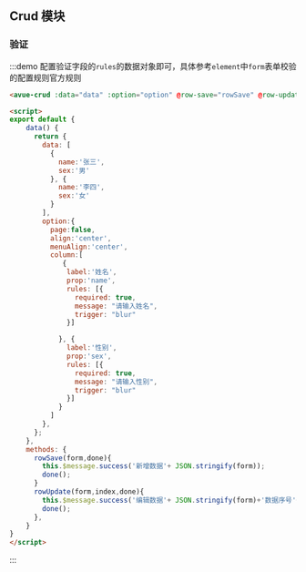 <script>
export default {
    data() {
      return {
        data: [
          {
            name:'张三',
            sex:'男'
          }, {
            name:'李四',
            sex:'女'
          }
        ],
        option:{
          page:false,
          align:'center',
          menuAlign:'center',
          column:[
             {
              label:'姓名',
              prop:'name',
              rules: [{
                required: true,
                message: "请输入姓名",
                trigger: "blur"
              }]

            }, {
              label:'性别',
              prop:'sex',
              rules: [{
                required: true,
                message: "请输入性别",
                trigger: "blur"
              }]
            }
          ]
        },
      };
    },
    methods: {
      rowSave(form,done){
        this.$message.success('新增数据'+ JSON.stringify(form));
        done();
      },
      rowUpdate(form,index,done){
        this.$message.success('编辑数据'+ JSON.stringify(form)+'数据序号'+index);
        done();
      },
    }
}
</script>

<style>

</style>

## Crud 模块



### 验证

:::demo  配置验证字段的`rules`的数据对象即可，具体参考`element`中`form`表单校验的配置规则官方规则
```html
<avue-crud :data="data" :option="option" @row-save="rowSave" @row-update="rowUpdate"></avue-crud>

<script>
export default {
    data() {
      return {
        data: [
          {
            name:'张三',
            sex:'男'
          }, {
            name:'李四',
            sex:'女'
          }
        ],
        option:{
          page:false,
          align:'center',
          menuAlign:'center',
          column:[
             {
              label:'姓名',
              prop:'name',
              rules: [{
                required: true,
                message: "请输入姓名",
                trigger: "blur"
              }]

            }, {
              label:'性别',
              prop:'sex',
              rules: [{
                required: true,
                message: "请输入性别",
                trigger: "blur"
              }]
            }
          ]
        },
      };
    },
    methods: {
      rowSave(form,done){
        this.$message.success('新增数据'+ JSON.stringify(form));
        done();
      }
      rowUpdate(form,index,done){
        this.$message.success('编辑数据'+ JSON.stringify(form)+'数据序号'+index);
        done();
      },
    }
}
</script>
```
:::
